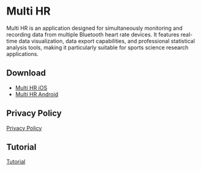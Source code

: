 # Multi HR

Multi HR is an application designed for simultaneously monitoring and recording data from multiple Bluetooth heart rate devices. It features real-time data visualization, data export capabilities, and professional statistical analysis tools, making it particularly suitable for sports science research applications.

## Download

- [Multi HR iOS](https://apps.apple.com/us/app/multi-hr/id6739001386)
- [Multi HR Android](https://play.google.com/store/apps/details?id=com.niulasong.multihr)

## Privacy Policy

[Privacy Policy](https://multihr.li2niu.com/privacypolicy)

## Tutorial

[Tutorial](https://multihr.li2niu.com/tutorial-en)
